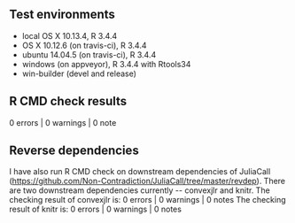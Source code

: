 ## Test environments
* local OS X 10.13.4, R 3.4.4
* OS X 10.12.6 (on travis-ci), R 3.4.4
* ubuntu 14.04.5 (on travis-ci), R 3.4.4
* windows (on appveyor), R 3.4.4 with Rtools34
* win-builder (devel and release)

## R CMD check results

0 errors | 0 warnings | 0 note

## Reverse dependencies
I have also run R CMD check on downstream dependencies of JuliaCall
(https://github.com/Non-Contradiction/JuliaCall/tree/master/revdep).
There are two downstream dependencies currently -- convexjlr and knitr.
The checking result of convexjlr is:
0 errors | 0 warnings | 0 notes
The checking result of knitr is:
0 errors | 0 warnings | 0 notes
